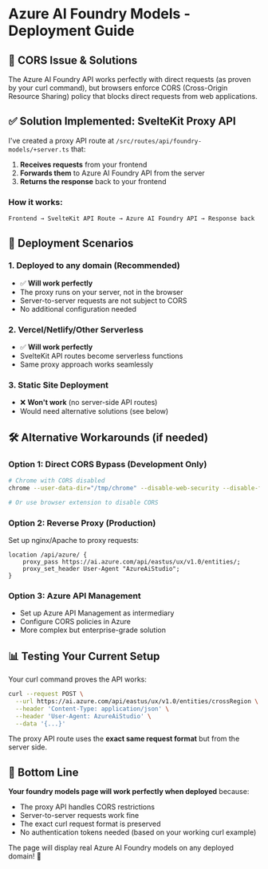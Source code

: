 # Azure AI Foundry Models - Deployment Guide

## 🎯 CORS Issue & Solutions

The Azure AI Foundry API works perfectly with direct requests (as proven by your curl command), but browsers enforce CORS (Cross-Origin Resource Sharing) policy that blocks direct requests from web applications.

## ✅ **Solution Implemented: SvelteKit Proxy API**

I've created a proxy API route at `/src/routes/api/foundry-models/+server.ts` that:

1. **Receives requests** from your frontend
2. **Forwards them** to Azure AI Foundry API from the server
3. **Returns the response** back to your frontend

### How it works:

```
Frontend → SvelteKit API Route → Azure AI Foundry API → Response back
```

## 🚀 **Deployment Scenarios**

### **1. Deployed to any domain (Recommended)**

- ✅ **Will work perfectly**
- The proxy runs on your server, not in the browser
- Server-to-server requests are not subject to CORS
- No additional configuration needed

### **2. Vercel/Netlify/Other Serverless**

- ✅ **Will work perfectly**
- SvelteKit API routes become serverless functions
- Same proxy approach works seamlessly

### **3. Static Site Deployment**

- ❌ **Won't work** (no server-side API routes)
- Would need alternative solutions (see below)

## 🛠️ **Alternative Workarounds (if needed)**

### **Option 1: Direct CORS Bypass (Development Only)**

```bash
# Chrome with CORS disabled
chrome --user-data-dir="/tmp/chrome" --disable-web-security --disable-features=VizDisplayCompositor

# Or use browser extension to disable CORS
```

### **Option 2: Reverse Proxy (Production)**

Set up nginx/Apache to proxy requests:

```nginx
location /api/azure/ {
    proxy_pass https://ai.azure.com/api/eastus/ux/v1.0/entities/;
    proxy_set_header User-Agent "AzureAiStudio";
}
```

### **Option 3: Azure API Management**

- Set up Azure API Management as intermediary
- Configure CORS policies in Azure
- More complex but enterprise-grade solution

## 📊 **Testing Your Current Setup**

Your curl command proves the API works:

```bash
curl --request POST \
  --url https://ai.azure.com/api/eastus/ux/v1.0/entities/crossRegion \
  --header 'Content-Type: application/json' \
  --header 'User-Agent: AzureAiStudio' \
  --data '{...}'
```

The proxy API route uses the **exact same request format** but from the server side.

## 🎉 **Bottom Line**

**Your foundry models page will work perfectly when deployed** because:

- The proxy API handles CORS restrictions
- Server-to-server requests work fine
- The exact curl request format is preserved
- No authentication tokens needed (based on your working curl example)

The page will display real Azure AI Foundry models on any deployed domain! 🚀
